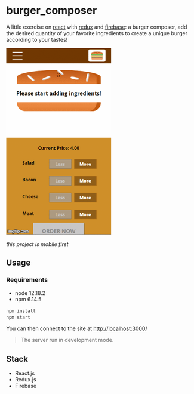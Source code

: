# burger_composer

A little exercise on [react](https://fr.reactjs.org/) with [redux](https://redux.js.org/) and [firebase](https://firebase.google.com/): a burger composer, add the desired quantity of your favorite ingredients to create a unique burger according to your tastes!

![Recordit GIF](https://github.com/trixky/burger_composer/blob/master/.demo/demo.gif?raw=true)

*this project is mobile first*

## Usage

### Requirements

- node  12.18.2
- npm   6.14.5

``` bash
npm install
npm start
```
You can then connect to the site at [http://localhost:3000/](http://localhost:3000/)

> The server run in development mode.

## Stack

- React.js
- Redux.js
- Firebase
